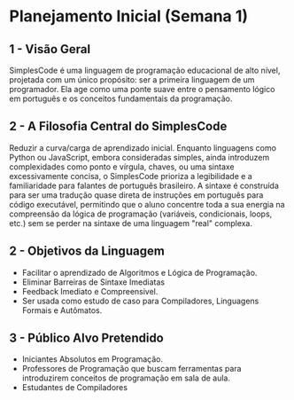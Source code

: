 # Planejamento Inicial (Semana 1)

## 1 - Visão Geral

SimplesCode é uma linguagem de programação educacional de alto nível, projetada com um único propósito: ser a primeira linguagem de um programador. Ela age como uma ponte suave entre o pensamento lógico em português e os conceitos fundamentais da programação.

## 2 - A Filosofia Central do SimplesCode

Reduzir a curva/carga de aprendizado inicial. Enquanto linguagens como Python ou JavaScript, embora consideradas simples, ainda introduzem complexidades como ponto e vírgula, chaves, ou uma sintaxe excessivamente concisa, o SimplesCode prioriza a legibilidade e a familiaridade para falantes de português brasileiro. A sintaxe é construída para ser uma tradução quase direta de instruções em português para código executável, permitindo que o aluno concentre toda a sua energia na compreensão da lógica de programação (variáveis, condicionais, loops, etc.) sem se perder na sintaxe de uma linguagem "real" complexa.

## 2 - Objetivos da Linguagem

- Facilitar o aprendizado de Algoritmos e Lógica de Programação.
- Eliminar Barreiras de Sintaxe Imediatas
- Feedback Imediato e Compreensivel.
- Ser usada como estudo de caso para Compiladores, Linguagens Formais e Autômatos.

## 3 - Público Alvo Pretendido

- Iniciantes Absolutos em Programação.
- Professores de Programação que buscam ferramentas para introduzirem conceitos de programação em sala de aula.
- Estudantes de Compiladores